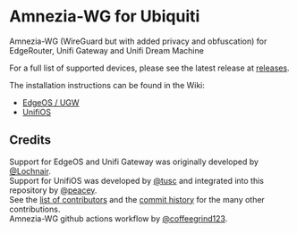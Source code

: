 Amnezia-WG for Ubiquiti
======================

Amnezia-WG (WireGuard but with added privacy and obfuscation) for EdgeRouter, Unifi Gateway and Unifi Dream Machine

For a full list of supported devices, please see the latest release at [releases](https://github.com/coffeegrind123/amneziawg-vyatta-ubnt/releases).

The installation instructions can be found in the Wiki:

- [EdgeOS / UGW](https://github.com/WireGuard/wireguard-vyatta-ubnt/wiki/EdgeOS-and-Unifi-Gateway)
- [UnifiOS](https://github.com/WireGuard/wireguard-vyatta-ubnt/wiki/UnifiOS-%28UDM%2C-UDR%2C-UXG%29)

Credits
-------

Support for EdgeOS and Unifi Gateway was originally developed by [@Lochnair](https://github.com/Lochnair).  
Support for UnifiOS was developed by [@tusc](https://github.com/tusc) and integrated into this repository by [@peacey](https://github.com/peacey).  
See the [list of contributors](https://github.com/WireGuard/wireguard-vyatta-ubnt/graphs/contributors) and the [commit history](https://github.com/WireGuard/wireguard-vyatta-ubnt/commits/master) for the many other contributions.  
Amnezia-WG github actions workflow by [@coffeegrind123](https://github.com/coffeegrind123).
